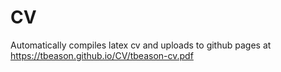 # CV

Automatically compiles latex cv and uploads to github pages at https://tbeason.github.io/CV/tbeason-cv.pdf
